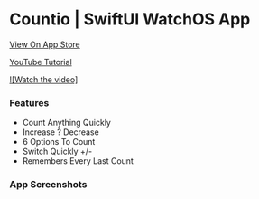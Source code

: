 # Countio | SwiftUI WatchOS App

[View On App Store](https://apps.apple.com/in/app/countio/id1510104828)

[YouTube Tutorial](https://youtu.be/EWuTnjmEnHM)

[![Watch the video]](https://youtu.be/BBnCv3G8VgY)

### Features
* Count Anything Quickly
* Increase ? Decrease
* 6 Options To Count
* Switch Quickly +/-
* Remembers Every Last Count

### App Screenshots
